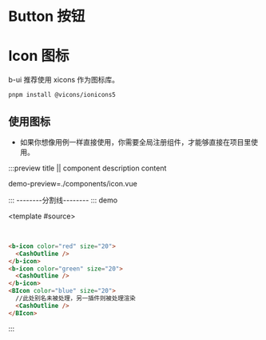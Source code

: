 # Button 按钮

# Icon 图标

b-ui 推荐使用 xicons 作为图标库。

```shell
pnpm install @vicons/ionicons5
```

## 使用图标

- 如果你想像用例一样直接使用，你需要全局注册组件，才能够直接在项目里使用。

:::preview title || component description content

demo-preview=./components/icon.vue

:::
--------分割线--------
::: demo

<template #source>
<b-icon color="red" size="20">
<CashOutline />
</b-icon>
<b-icon color="green" size="20">
<CashOutline />
</b-icon>
<Bicon color="blue" size="20">
<CashOutline />
</Bicon>

<br />

</template>

```html
<b-icon color="red" size="20">
  <CashOutline />
</b-icon>
<b-icon color="green" size="20">
  <CashOutline />
</b-icon>
<BIcon color="blue" size="20">
  //此处别名未被处理，另一插件则被处理渲染
  <CashOutline />
</BIcon>
```

:::
